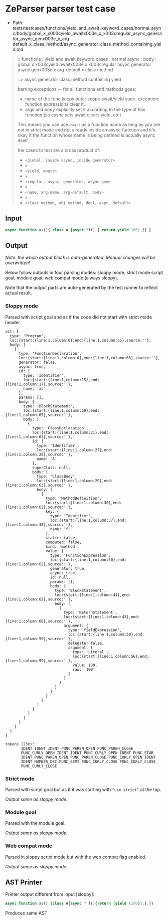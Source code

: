 # ZeParser parser test case

- Path: tests/testcases/functions/yield_and_await_keyword_cases/normal_async/body/global_x_x003cyield_awaitx003e_x_x003cregular_async_generator_async_genx003e_x_arg-default_x_class_method/async_generator_class_method_containing_yield.md

> :: functions : yield and await keyword cases : normal async : body : global x x003cyield awaitx003e x x003cregular async generator async genx003e x arg-default x class method
>
> ::> async generator class method containing yield
>
> barring exceptions -- for all functions and methods goes:
>
> - name of the func keeps outer scope await/yield state. exception: function expressions clear it.
> - args and body explicitly set it according to the type of this function (so async sets await clears yield, etc)
>
> This means you can use `await` as a function name as long as you are not in strict mode and not already inside an async function and it's okay if the function whose name is being defined is actually async itself.
>
> the cases to test are a cross product of:
>
> - `<global, inside async, inside generator>` 
> - `x` 
> - `<yield, await>`
> - `x` 
> - `<regular, async, generator, async gen>`
> - `x` 
> - `<name, arg-name, arg-default, body>`
> - `x`
> - `<class method, obj method, decl, expr, default>`

## Input

`````js
async function as(){ class A {async *f() { return yield 100; }} }
`````

## Output

_Note: the whole output block is auto-generated. Manual changes will be overwritten!_

Below follow outputs in four parsing modes: sloppy mode, strict mode script goal, module goal, web compat mode (always sloppy).

Note that the output parts are auto-generated by the test runner to reflect actual result.

### Sloppy mode

Parsed with script goal and as if the code did not start with strict mode header.

`````
ast: {
  type: 'Program',
  loc:{start:{line:1,column:0},end:{line:1,column:65},source:''},
  body: [
    {
      type: 'FunctionDeclaration',
      loc:{start:{line:1,column:0},end:{line:1,column:65},source:''},
      generator: false,
      async: true,
      id: {
        type: 'Identifier',
        loc:{start:{line:1,column:15},end:{line:1,column:17},source:''},
        name: 'as'
      },
      params: [],
      body: {
        type: 'BlockStatement',
        loc:{start:{line:1,column:19},end:{line:1,column:65},source:''},
        body: [
          {
            type: 'ClassDeclaration',
            loc:{start:{line:1,column:21},end:{line:1,column:63},source:''},
            id: {
              type: 'Identifier',
              loc:{start:{line:1,column:27},end:{line:1,column:28},source:''},
              name: 'A'
            },
            superClass: null,
            body: {
              type: 'ClassBody',
              loc:{start:{line:1,column:29},end:{line:1,column:63},source:''},
              body: [
                {
                  type: 'MethodDefinition',
                  loc:{start:{line:1,column:30},end:{line:1,column:62},source:''},
                  key: {
                    type: 'Identifier',
                    loc:{start:{line:1,column:37},end:{line:1,column:38},source:''},
                    name: 'f'
                  },
                  static: false,
                  computed: false,
                  kind: 'method',
                  value: {
                    type: 'FunctionExpression',
                    loc:{start:{line:1,column:30},end:{line:1,column:62},source:''},
                    generator: true,
                    async: true,
                    id: null,
                    params: [],
                    body: {
                      type: 'BlockStatement',
                      loc:{start:{line:1,column:41},end:{line:1,column:62},source:''},
                      body: [
                        {
                          type: 'ReturnStatement',
                          loc:{start:{line:1,column:43},end:{line:1,column:60},source:''},
                          argument: {
                            type: 'YieldExpression',
                            loc:{start:{line:1,column:50},end:{line:1,column:59},source:''},
                            delegate: false,
                            argument: {
                              type: 'Literal',
                              loc:{start:{line:1,column:56},end:{line:1,column:59},source:''},
                              value: 100,
                              raw: '100'
                            }
                          }
                        }
                      ]
                    }
                  }
                }
              ]
            }
          }
        ]
      }
    }
  ]
}

tokens (23x):
       IDENT IDENT IDENT PUNC_PAREN_OPEN PUNC_PAREN_CLOSE
       PUNC_CURLY_OPEN IDENT IDENT PUNC_CURLY_OPEN IDENT PUNC_STAR
       IDENT PUNC_PAREN_OPEN PUNC_PAREN_CLOSE PUNC_CURLY_OPEN IDENT
       IDENT NUMBER_DEC PUNC_SEMI PUNC_CURLY_CLOSE PUNC_CURLY_CLOSE
       PUNC_CURLY_CLOSE
`````

### Strict mode

Parsed with script goal but as if it was starting with `"use strict"` at the top.

_Output same as sloppy mode._

### Module goal

Parsed with the module goal.

_Output same as sloppy mode._

### Web compat mode

Parsed in sloppy script mode but with the web compat flag enabled.

_Output same as sloppy mode._

## AST Printer

Printer output different from input [sloppy]:

````js
async function as() {class A{async * f(){return (yield (100));};}}
````

Produces same AST

